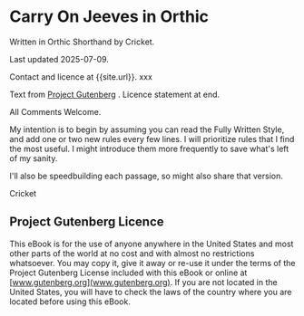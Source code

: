 # Carry On Jeeves in Orthic

Written in Orthic Shorthand by Cricket.

Last updated 2025-07-09.

Contact and licence at {{site.url}}. xxx

Text from [Project Gutenberg](https://www.gutenberg.org/ebooks/65974) . Licence statement at end.


All Comments Welcome.

My intention is to begin by assuming you can read the Fully Written Style, and add one or two new rules every few lines. I will prioritize rules that I find the most useful. I might introduce them more frequently to save what's left of my sanity.

I'll also be speedbuilding each passage, so might also share that version.

Cricket



## Project Gutenberg Licence

This eBook is for the use of anyone anywhere in the United States and most other parts of the world at no cost and with almost no restrictions whatsoever. You may copy it, give it away or re-use it under the terms of the Project Gutenberg License included with this eBook or online at [www.gutenberg.org](www.gutenberg.org). If you are not located in the United States, you will have to check the laws of the country where you are located before using this eBook.